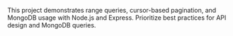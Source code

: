 <!-- Use this file to provide workspace-specific custom instructions to Copilot. For more details, visit https://code.visualstudio.com/docs/copilot/copilot-customization#_use-a-githubcopilotinstructionsmd-file -->

This project demonstrates range queries, cursor-based pagination, and MongoDB usage with Node.js and Express. Prioritize best practices for API design and MongoDB queries.
